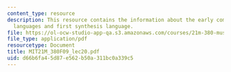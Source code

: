 ```yaml
---
content_type: resource
description: This resource contains the information about the early computer, computer
  languages and first synthesis language.
file: https://ol-ocw-studio-app-qa.s3.amazonaws.com/courses/21m-380-music-and-technology-contemporary-history-and-aesthetics-fall-2009/d66b6fa45d87e562b50a311bc0a339c5_MIT21M_380F09_lec20.pdf
file_type: application/pdf
resourcetype: Document
title: MIT21M_380F09_lec20.pdf
uid: d66b6fa4-5d87-e562-b50a-311bc0a339c5
---
```

